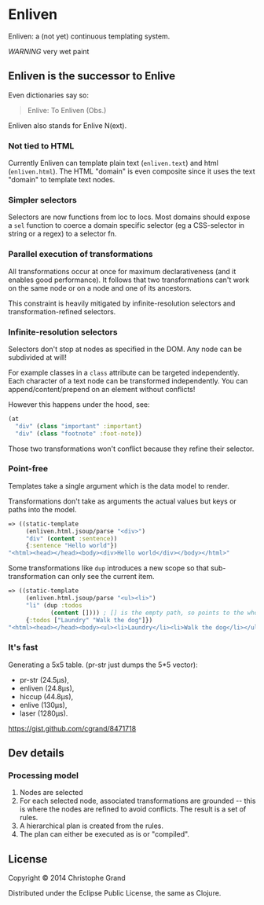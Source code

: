 # Enliven

Enliven: a (not yet) continuous templating system.

*WARNING* very wet paint

## Enliven is the successor to Enlive

Even dictionaries say so:

> Enlive: To Enliven (Obs.)

Enliven also stands for Enlive N(ext).

### Not tied to HTML

Currently Enliven can template plain text (`enliven.text`) and html (`enliven.html`).
The HTML "domain" is even composite since it uses the text "domain" to template text nodes.

### Simpler selectors

Selectors are now functions from loc to locs. Most domains should expose a `sel` function to coerce
a domain specific selector (eg a CSS-selector in string or a regex) to a selector fn.

### Parallel execution of transformations

All transformations occur at once for maximum declarativeness (and it enables good performance). It follows that two transformations can't work on the same node
or on a node and one of its ancestors.

This constraint is heavily mitigated by infinite-resolution selectors and transformation-refined selectors.

### Infinite-resolution selectors

Selectors don't stop at nodes as specified in the DOM. Any node can be subdivided at will!

For example classes in a `class` attribute can be targeted independently. Each character of a text node can be transformed independently.
You can append/content/prepend on an element without conflicts!

However this happens under the hood, see: 

```clj
(at 
  "div" (class "important" :important)
  "div" (class "footnote" :foot-note))
```

Those two transformations won't conflict because they refine their selector.

### Point-free

Templates take a single argument which is the data model to render.

Transformations don't take as arguments the actual values but keys or paths into the model.

```clj
=> ((static-template
     (enliven.html.jsoup/parse "<div>")
     "div" (content :sentence))
     {:sentence "Hello world"})
"<html><head></head><body><div>Hello world</div></body></html>"
```

Some transformations like `dup` introduces a new scope so that sub-transformation can only see
the current item.

```clj
=> ((static-template
     (enliven.html.jsoup/parse "<ul><li>")
     "li" (dup :todos 
            (content []))) ; [] is the empty path, so points to the whole value
     {:todos ["Laundry" "Walk the dog"]})
"<html><head></head><body><ul><li>Laundry</li><li>Walk the dog</li></ul></body></html>"
```

### It's fast

Generating a 5x5 table. (pr-str just dumps the 5*5 vector):
* pr-str (24.5µs), 
* enliven (24.8µs), 
* hiccup (44.8µs), 
* enlive (130µs), 
* laser (1280µs).

https://gist.github.com/cgrand/8471718

## Dev details

### Processing model

1. Nodes are selected
2. For each selected node, associated transformations are grounded -- this is where the nodes are refined to avoid conflicts. The result is a set of rules.
3. A hierarchical plan is created from the rules.
4. The plan can either be executed as is or "compiled".

## License

Copyright © 2014 Christophe Grand

Distributed under the Eclipse Public License, the same as Clojure.
